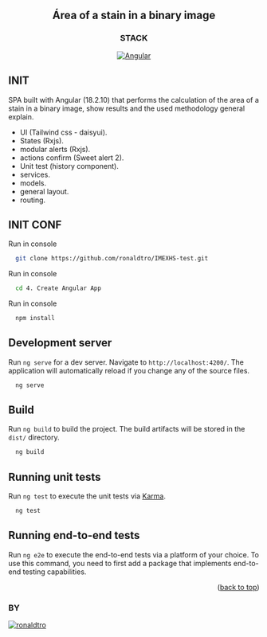 <a name="readme-top"></a>

<div align="center">

## Área of a stain in a binary image

</div>

<div align="center">

### STACK
[![Angular][angular-badge]][badge-empty-url]

</div>

## INIT

SPA built with Angular (18.2.10) that performs the calculation of the area of a stain in a binary image,
show results and the used methodology general explain.

- UI (Tailwind css - daisyui).
- States (Rxjs).
- modular alerts (Rxjs).
- actions confirm (Sweet alert 2).
- Unit test (history component).
- services.
- models.
- general layout.
- routing.

## INIT CONF

Run in console
```bash
  git clone https://github.com/ronaldtro/IMEXHS-test.git
```

Run in console
```bash
  cd 4. Create Angular App
```

Run in console
```bash
  npm install
```

## Development server
Run `ng serve` for a dev server. Navigate to `http://localhost:4200/`. The application will automatically reload if you change any of the source files.
```bash
  ng serve
```

## Build
Run `ng build` to build the project. The build artifacts will be stored in the `dist/` directory.
```bash
  ng build
```

## Running unit tests
Run `ng test` to execute the unit tests via [Karma](https://karma-runner.github.io).
```bash
  ng test
```

## Running end-to-end tests
Run `ng e2e` to execute the end-to-end tests via a platform of your choice. To use this command, you need to first add a package that implements end-to-end testing capabilities.

<p align="right">(<a href="#readme-top">back to top</a>)</p>


### BY
[![ronaldtro](https://avatars.githubusercontent.com/u/72902488?s=64&amp;v=4)](http://github.com/ronaldtro)

[angular-badge]: https://img.shields.io/badge/Angular-DD0031?style=for-the-badge
[badge-empty-url]: #!
